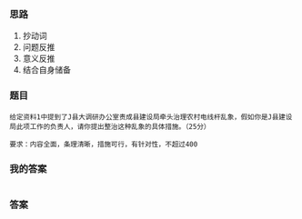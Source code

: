 
### 思路


1. 抄动词
2. 问题反推
3. 意义反推
4. 结合自身储备

### 题目

```
给定资料1中提到了J县大调研办公室责成县建设局牵头治理农村电线杆乱象，假如你是J县建设局此项工作的负责人，请你提出整治这种乱象的具体措施。（25分）

要求：内容全面，条理清晰，措施可行，有针对性，不超过400
```
### 我的答案


```
```

### 答案


```
```

